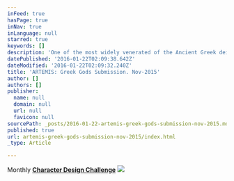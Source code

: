 ```yaml
---
inFeed: true
hasPage: true
inNav: true
inLanguage: null
starred: true
keywords: []
description: 'One of the most widely venerated of the Ancient Greek deities. Daughter of Zues and Leto, and twin sister of Apollo. She was the Hellenic goddess of the hunt, wild animals, wilderness, childbirth, virginity and protector of young girls; she is often depicted as a huntress carrying a bow and arrows. The deer is sacred to her...but, hey -even goddesses have to eat! '
datePublished: '2016-01-22T02:09:38.642Z'
dateModified: '2016-01-22T02:09:32.240Z'
title: 'ARTEMIS: Greek Gods Submission. Nov-2015'
author: []
authors: []
publisher:
  name: null
  domain: null
  url: null
  favicon: null
sourcePath: _posts/2016-01-22-artemis-greek-gods-submission-nov-2015.md
published: true
url: artemis-greek-gods-submission-nov-2015/index.html
_type: Article

---
```

Monthly **[Character Design Chall][0][e][1][nge][0]**
![](https://the-grid-user-content.s3-us-west-2.amazonaws.com/cbf6e265-76f8-43cf-96a3-e2f76e001ea2.jpg)

[0]: null
[1]: https://www.facebook.com/groups/CharacterDesignChallenge/